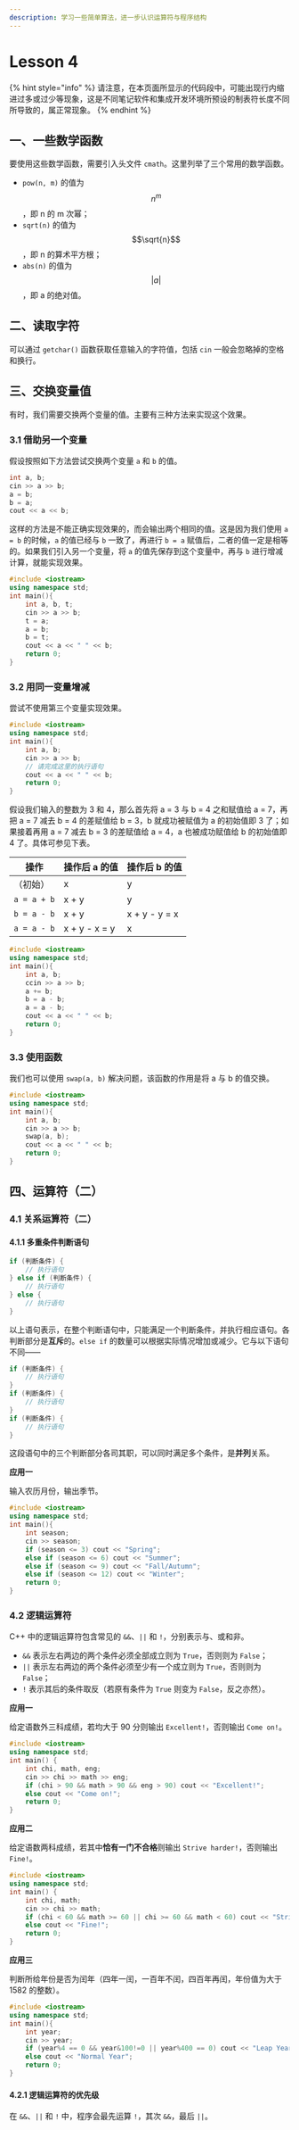 ```yaml
---
description: 学习一些简单算法，进一步认识运算符与程序结构
---
```


# Lesson 4

{% hint style="info" %}
请注意，在本页面所显示的代码段中，可能出现行内缩进过多或过少等现象，这是不同笔记软件和集成开发环境所预设的制表符长度不同所导致的，属正常现象。
{% endhint %}

## 一、一些数学函数

要使用这些数学函数，需要引入头文件 `cmath`。这里列举了三个常用的数学函数。

* `pow(n, m)` 的值为 $$n^{m}$$，即 n 的 m 次幂；
* `sqrt(n)` 的值为 $$\sqrt{n}$$，即 n 的算术平方根；
* `abs(n)` 的值为 $$\lvert a \rvert$$，即 a 的绝对值。

## 二、读取字符

可以通过 `getchar()` 函数获取任意输入的字符值，包括 `cin` 一般会忽略掉的空格和换行。

## 三、交换变量值

有时，我们需要交换两个变量的值。主要有三种方法来实现这个效果。

### 3.1 借助另一个变量

假设按照如下方法尝试交换两个变量 `a` 和 `b` 的值。

```cpp
int a, b;
cin >> a >> b;
a = b;
b = a;
cout << a << b;
```

这样的方法是不能正确实现效果的，而会输出两个相同的值。这是因为我们使用 `a = b` 的时候，`a` 的值已经与 `b` 一致了，再进行 `b = a` 赋值后，二者的值一定是相等的。如果我们引入另一个变量，将 `a` 的值先保存到这个变量中，再与 `b` 进行增减计算，就能实现效果。

```cpp
#include <iostream>
using namespace std;
int main(){
	int a, b, t;
	cin >> a >> b;
	t = a;
	a = b;
	b = t;
	cout << a << " " << b;
	return 0;
}
```

### 3.2 用同一变量增减

尝试不使用第三个变量实现效果。

```cpp
#include <iostream>
using namespace std;
int main(){
	int a, b;
	cin >> a >> b;
	// 请完成这里的执行语句
	cout << a << " " << b;
	return 0;
}
```

假设我们输入的整数为 3 和 4，那么首先将 a = 3 与 b = 4 之和赋值给 a = 7，再把 a = 7 减去 b = 4 的差赋值给 b = 3，b 就成功被赋值为 a 的初始值即 3 了；如果接着再用 a = 7 减去 b = 3 的差赋值给 a = 4，a 也被成功赋值给 b 的初始值即 4 了。具体可参见下表。

| 操作          | 操作后 a 的值      | 操作后 b 的值      |
| ----------- | ------------- | ------------- |
| （初始）        | x             | y             |
| `a = a + b` | x + y         | y             |
| `b = a - b` | x + y         | x + y - y = x |
| `a = a - b` | x + y - x = y | x             |

```cpp
#include <iostream>
using namespace std;
int main(){
	int a, b;
	ccin >> a >> b;
	a += b;
	b = a - b;
	a = a - b;
	cout << a << " " << b;
	return 0;
}
```

### 3.3 使用函数

我们也可以使用 `swap(a, b)` 解决问题，该函数的作用是将 a 与 b 的值交换。

```cpp
#include <iostream>
using namespace std;
int main(){
	int a, b;
	cin >> a >> b;
	swap(a, b);
	cout << a << " " << b;
	return 0;
}
```

## 四、运算符（二）

### 4.1 关系运算符（二）

#### 4.1.1 多重条件判断语句

```cpp
if (判断条件) {
    // 执行语句
} else if (判断条件) {
    // 执行语句
} else {
    // 执行语句
}
```

以上语句表示，在整个判断语句中，只能满足一个判断条件，并执行相应语句。各判断部分是**互斥**的。`else if` 的数量可以根据实际情况增加或减少。它与以下语句不同——

```cpp
if (判断条件) {
    // 执行语句
}
if (判断条件) {
    // 执行语句
}
if (判断条件) {
    // 执行语句
}
```

这段语句中的三个判断部分各司其职，可以同时满足多个条件，是**并列**关系。

**应用一**

输入农历月份，输出季节。

```cpp
#include <iostream>
using namespace std;
int main(){
	int season;
	cin >> season;
	if (season <= 3) cout << "Spring";
	else if (season <= 6) cout << "Summer";
	else if (season <= 9) cout << "Fall/Autumn";
	else if (season <= 12) cout << "Winter";
	return 0;
}
```

### 4.2 逻辑运算符

C++ 中的逻辑运算符包含常见的 `&&`、`||` 和 `!`，分别表示与、或和非。

* `&&` 表示左右两边的两个条件必须全部成立则为 `True`，否则则为 `False`；
* `||` 表示左右两边的两个条件必须至少有一个成立则为 `True`，否则则为 `False`；
* `!` 表示其后的条件取反（若原有条件为 `True` 则变为 `False`，反之亦然）。

**应用一**

给定语数外三科成绩，若均大于 90 分则输出 `Excellent!`，否则输出 `Come on!`。

```cpp
#include <iostream>
using namespace std;
int main() {
	int chi, math, eng;
	cin >> chi >> math >> eng;
	if (chi > 90 && math > 90 && eng > 90) cout << "Excellent!";
	else cout << "Come on!";
	return 0;
}
```

**应用二**

给定语数两科成绩，若其中**恰有一门不合格**则输出 `Strive harder!`，否则输出 `Fine!`。

```cpp
#include <iostream>
using namespace std;
int main() {
	int chi, math;
	cin >> chi >> math;
	if (chi < 60 && math >= 60 || chi >= 60 && math < 60) cout << "Strive harder!";
	else cout << "Fine!";
	return 0;
}
```

**应用三**

判断所给年份是否为闰年（四年一闰，一百年不闰，四百年再闰，年份值为大于 1582 的整数）。

```cpp
#include <iostream>
using namespace std;
int main(){
	int year;
	cin >> year;
	if (year%4 == 0 && year&100!=0 || year%400 == 0) cout << "Leap Year";
	else cout << "Normal Year";
    return 0;
}
```

#### 4.2.1 逻辑运算符的优先级

在 `&&`、`||` 和 `!` 中，程序会最先运算 `!`，其次 `&&`，最后 `||`。
